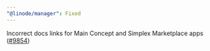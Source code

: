 ```yaml
---
"@linode/manager": Fixed
---
```


Incorrect docs links for Main Concept and Simplex Marketplace apps ([#9854](https://github.com/linode/manager/pull/9854))
